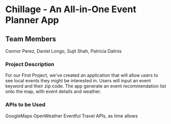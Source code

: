 # Chillage - An All-in-One Event Planner App

## Team Members
Connor Perez, Daniel Longo, Sujit Shah, Patricia Dalinis

### Project Description
For our First Project, we've created an application that will allow users to see local events they might be interested in. Users will input an event keyword and their zip code. The app generate an event recommendation list onto the map, with event details and weather.

### APIs to be Used
GoogleMaps
OpenWeather
Eventful
Travel APIs, as time allows

